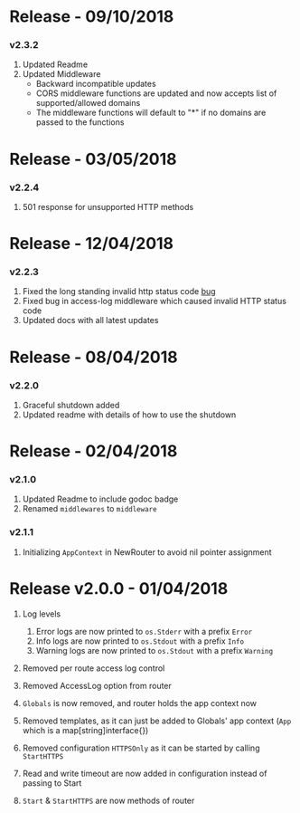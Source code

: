# Release - 09/10/2018
### v2.3.2
1. Updated Readme
2. Updated Middleware
	- Backward incompatible updates
	- CORS middleware functions are updated and now accepts list of supported/allowed domains
	- The middleware functions will default to "*" if no domains are passed to the functions

# Release - 03/05/2018
### v2.2.4

1. 501 response for unsupported HTTP methods

# Release - 12/04/2018
### v2.2.3

1. Fixed the long standing invalid http status code [bug](https://github.com/bnkamalesh/webgo/issues/7)
2. Fixed bug in access-log middleware which caused invalid HTTP status code
3. Updated docs with all latest updates

# Release - 08/04/2018
### v2.2.0

1. Graceful shutdown added
2. Updated readme with details of how to use the shutdown

# Release - 02/04/2018
### v2.1.0

1. Updated Readme to include godoc badge
2. Renamed `middlewares` to `middleware`

### v2.1.1
1. Initializing `AppContext` in NewRouter to avoid nil pointer assignment

# Release v2.0.0 - 01/04/2018

1. Log levels
	1. Error logs are now printed to `os.Stderr` with a prefix `Error`
	2. Info logs are now printed to `os.Stdout` with a prefix `Info`
	3. Warning logs are now printed to `os.Stdout` with a prefix `Warning`

2. Removed per route access log control
3. Removed AccessLog option from router
4. `Globals` is now removed, and router holds the app context now
5. Removed templates, as it can just be added to Globals' app context 
(`App` which is a map[string]interface{})
6. Removed configuration `HTTPSOnly` as it can be started by calling `StartHTTPS`
7. Read and write timeout are now added in configuration instead of passing to Start
8. `Start` & `StartHTTPS` are now methods of router